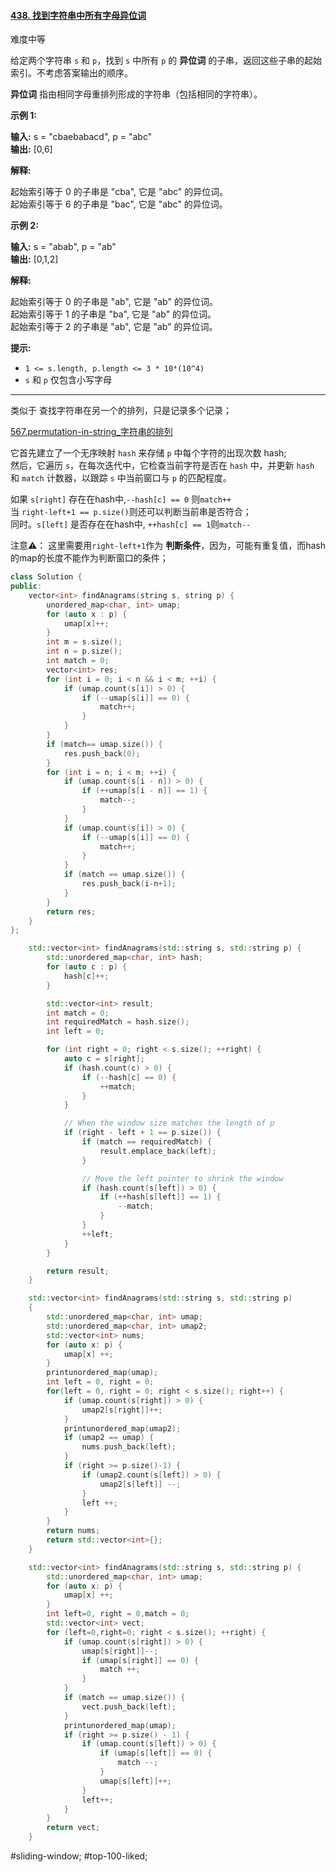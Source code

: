 #### [438. 找到字符串中所有字母异位词](https://leetcode.cn/problems/find-all-anagrams-in-a-string/)

难度中等

给定两个字符串 `s` 和 `p`，找到 `s` 中所有 `p` 的 **异位词** 的子串，返回这些子串的起始索引。不考虑答案输出的顺序。

**异位词** 指由相同字母重排列形成的字符串（包括相同的字符串）。

**示例 1:**

**输入:** s = "cbaebabacd", p = "abc"  
**输出:** [0,6]

**解释:**

起始索引等于 0 的子串是 "cba", 它是 "abc" 的异位词。  
起始索引等于 6 的子串是 "bac", 它是 "abc" 的异位词。

 **示例 2:**

**输入:** s = "abab", p = "ab"  
**输出:** [0,1,2]

**解释:**

起始索引等于 0 的子串是 "ab", 它是 "ab" 的异位词。  
起始索引等于 1 的子串是 "ba", 它是 "ab" 的异位词。  
起始索引等于 2 的子串是 "ab", 它是 "ab" 的异位词。  

**提示:**

-   `1 <= s.length, p.length <= 3 * 10⁴(10^4)`
-   `s` 和 `p` 仅包含小写字母
---- ----
类似于 查找字符串在另一个的排列，只是记录多个记录；

[567.permutation-in-string_字符串的排列](<567.permutation-in-string_字符串的排列.md>)

它首先建立了一个无序映射 `hash` 来存储 `p` 中每个字符的出现次数 hash;  
然后，它遍历 `s`，在每次迭代中，它检查当前字符是否在 `hash` 中，并更新 `hash` 和 `match` 计数器，以跟踪 `s` 中当前窗口与 `p` 的匹配程度。

如果 `s[right]` 存在在hash中,`--hash[c] == 0` 则`match++`  
当 `right-left+1 == p.size()`则还可以判断当前串是否符合；  
同时。`s[left]` 是否存在在hash中, `++hash[c] == 1`则`match--`

注意⚠️： 这里需要用`right-left+1`作为 **判断条件**，因为，可能有重复值，而hash的map的长度不能作为判断窗口的条件；
```cpp
class Solution {
public:
    vector<int> findAnagrams(string s, string p) {
        unordered_map<char, int> umap;
        for (auto x : p) {
            umap[x]++;
        }
        int m = s.size();
        int n = p.size();
        int match = 0;
        vector<int> res;
        for (int i = 0; i < n && i < m; ++i) {
            if (umap.count(s[i]) > 0) {
                if (--umap[s[i]] == 0) {
                    match++;
                }
            }
        }
        if (match== umap.size()) {
            res.push_back(0);
        }
        for (int i = n; i < m; ++i) {
            if (umap.count(s[i - n]) > 0) {
                if (++umap[s[i - n]] == 1) {
                    match--;
                }
            }
            if (umap.count(s[i]) > 0) {
                if (--umap[s[i]] == 0) {
                    match++;
                }
            }
            if (match == umap.size()) {
                res.push_back(i-n+1);
            }
        }
        return res;
    }
};
```

```cpp
    std::vector<int> findAnagrams(std::string s, std::string p) {
        std::unordered_map<char, int> hash;
        for (auto c : p) {
            hash[c]++;
        }

        std::vector<int> result;
        int match = 0;
        int requiredMatch = hash.size();
        int left = 0;

        for (int right = 0; right < s.size(); ++right) {
            auto c = s[right];
            if (hash.count(c) > 0) {
                if (--hash[c] == 0) {
                    ++match;
                }
            }

            // When the window size matches the length of p
            if (right - left + 1 == p.size()) {
                if (match == requiredMatch) {
                    result.emplace_back(left);
                }

                // Move the left pointer to shrink the window
                if (hash.count(s[left]) > 0) {
                    if (++hash[s[left]] == 1) {
                        --match;
                    }
                }
                ++left;
            }
        }

        return result;
    }
```

```cpp
    std::vector<int> findAnagrams(std::string s, std::string p)
    {
        std::unordered_map<char, int> umap;
        std::unordered_map<char, int> umap2;
        std::vector<int> nums;
        for (auto x: p) {
            umap[x] ++;
        }
        printunordered_map(umap);
        int left = 0, right = 0;
        for(left = 0, right = 0; right < s.size(); right++) {
            if (umap.count(s[right]) > 0) {
                umap2[s[right]]++;
            }
            printunordered_map(umap2);
            if (umap2 == umap) {
                nums.push_back(left);
            }
            if (right >= p.size()-1) {
                if (umap2.count(s[left]) > 0) {
                    umap2[s[left]] --;
                }
                left ++;
            }
        }
        return nums;
        return std::vector<int>{};
    }
```


```cpp
    std::vector<int> findAnagrams(std::string s, std::string p) {
        std::unordered_map<char, int> umap;
        for (auto x: p) {
            umap[x] ++;
        }
        int left=0, right = 0,match = 0;
        std::vector<int> vect;
        for (left=0,right=0; right < s.size(); ++right) {
            if (umap.count(s[right]) > 0) {
                umap[s[right]]--;
                if (umap[s[right]] == 0) {
                    match ++;
                }
            }
            if (match == umap.size()) {
                vect.push_back(left);
            }
            printunordered_map(umap);
            if (right >= p.size() - 1) {
                if (umap.count(s[left]) > 0) {
                    if (umap[s[left]] == 0) {
                        match --;
                    }
                    umap[s[left]]++;
                }
                left++;
            }
        }
        return vect;
    }
```

#sliding-window; #top-100-liked;
